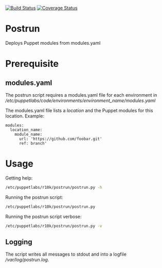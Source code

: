 [![Build Status](https://travis-ci.org/vision-it/postrun.svg?branch=master)](https://travis-ci.org/vision-it/postrun) [![Coverage Status](https://coveralls.io/repos/github/vision-it/postrun/badge.svg?branch=master)](https://coveralls.io/github/vision-it/postrun?branch=master)

# Postrun
Deploys Puppet modules from modules.yaml

# Prerequisite

## modules.yaml
The postrun script requires a modules.yaml file for each environment in */etc/puppetlabs/code/environments/environment_name/modules.yaml*

The modules.yaml file lists a *location* and the Puppet modules for this location. Example:

```
modules:
  location_name:
    module_name:
      url: 'https://github.com/foobar.git'
      ref: branch'
```

# Usage

Getting help:
```bash
/etc/puppetlabs/r10k/postrun/postrun.py -h
```

Running the postrun script:
```bash
/etc/puppetlabs/r10k/postrun/postrun.py
```

Running the postrun script verbose:
```bash
/etc/puppetlabs/r10k/postrun/postrun.py -v
```

## Logging

The script writes all messages to stdout and into a logfile */var/log/postrun.log*.
